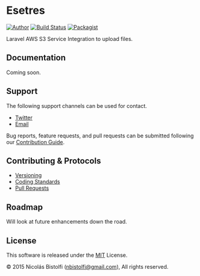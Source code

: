 # Esetres

[![Author](https://img.shields.io/badge/author-%40nicolasbistolfi-blue.svg)](https://twitter.com/nicolasbistolfi)
[![Build Status](https://travis-ci.org/dumpk/esetres.svg?branch=master)](https://travis-ci.org/dumpk/esetres)
[![Packagist](https://img.shields.io/packagist/l/Dumpk/Esetres.svg)](https://packagist.org/packages/Dumpk/Esetres)

Laravel AWS S3 Service Integration to upload files.

## Documentation

Coming soon.

## Support

The following support channels can be used for contact.

- [Twitter](https://twitter.com/nicolasbistolfi)
- [Email](mailto:nbistolfi@gmail.com)

Bug reports, feature requests, and pull requests can be submitted following our [Contribution Guide](CONTRIBUTING.md).

## Contributing & Protocols

- [Versioning](CONTRIBUTING.md#versioning)
- [Coding Standards](CONTRIBUTING.md#coding-standards)
- [Pull Requests](CONTRIBUTING.md#pull-requests)

## Roadmap

Will look at future enhancements down the road.

## License

This software is released under the [MIT](LICENSE.md) License.

&copy; 2015 Nicolás Bistolfi (nbistolfi@gmail.com), All rights reserved.
